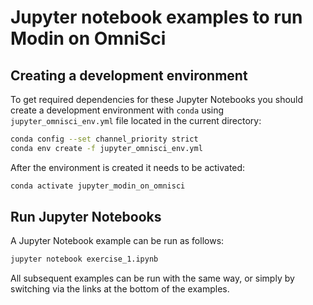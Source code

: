 # Jupyter notebook examples to run Modin on OmniSci

## Creating a development environment

To get required dependencies for these Jupyter Notebooks
you should create a development environment with `conda`
using `jupyter_omnisci_env.yml` file located in the current directory:

```bash
conda config --set channel_priority strict
conda env create -f jupyter_omnisci_env.yml
```

After the environment is created it needs to be activated:

```bash
conda activate jupyter_modin_on_omnisci
```

## Run Jupyter Notebooks

A Jupyter Notebook example can be run as follows:

```bash
jupyter notebook exercise_1.ipynb
```

All subsequent examples can be run with the same way, or simply by switching via the links at the bottom of the examples.
